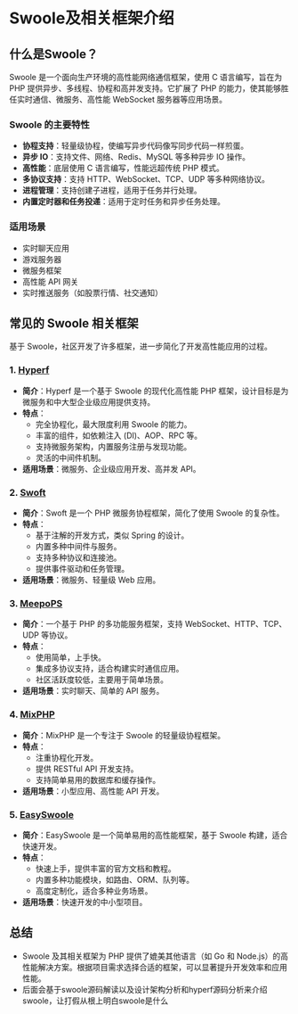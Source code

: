 # Swoole及相关框架介绍

## 什么是Swoole？

Swoole 是一个面向生产环境的高性能网络通信框架，使用 C 语言编写，旨在为 PHP 提供异步、多线程、协程和高并发支持。它扩展了 PHP 的能力，使其能够胜任实时通信、微服务、高性能 WebSocket 服务器等应用场景。

### Swoole 的主要特性
- **协程支持**：轻量级协程，使编写异步代码像写同步代码一样煎蛋。
- **异步 IO**：支持文件、网络、Redis、MySQL 等多种异步 IO 操作。
- **高性能**：底层使用 C 语言编写，性能远超传统 PHP 模式。
- **多协议支持**：支持 HTTP、WebSocket、TCP、UDP 等多种网络协议。
- **进程管理**：支持创建子进程，适用于任务并行处理。
- **内置定时器和任务投递**：适用于定时任务和异步任务处理。

### 适用场景
- 实时聊天应用
- 游戏服务器
- 微服务框架
- 高性能 API 网关
- 实时推送服务（如股票行情、社交通知）

## 常见的 Swoole 相关框架
基于 Swoole，社区开发了许多框架，进一步简化了开发高性能应用的过程。

### 1. [Hyperf](https://www.hyperf.io/)
- **简介**：Hyperf 是一个基于 Swoole 的现代化高性能 PHP 框架，设计目标是为微服务和中大型企业级应用提供支持。
- **特点**：
    - 完全协程化，最大限度利用 Swoole 的能力。
    - 丰富的组件，如依赖注入 (DI)、AOP、RPC 等。
    - 支持微服务架构，内置服务注册与发现功能。
    - 灵活的中间件机制。
- **适用场景**：微服务、企业级应用开发、高并发 API。

### 2. [Swoft](https://www.swoft.org/)
- **简介**：Swoft 是一个 PHP 微服务协程框架，简化了使用 Swoole 的复杂性。
- **特点**：
    - 基于注解的开发方式，类似 Spring 的设计。
    - 内置多种中间件与服务。
    - 支持多种协议和连接池。
    - 提供事件驱动和任务管理。
- **适用场景**：微服务、轻量级 Web 应用。

### 3. [MeepoPS](https://github.com/doodlewind/MeepoPS)
- **简介**：一个基于 PHP 的多功能服务框架，支持 WebSocket、HTTP、TCP、UDP 等协议。
- **特点**：
    - 使用简单，上手快。
    - 集成多协议支持，适合构建实时通信应用。
    - 社区活跃度较低，主要用于简单场景。
- **适用场景**：实时聊天、简单的 API 服务。

### 4. [MixPHP](https://www.mixphp.org/)
- **简介**：MixPHP 是一个专注于 Swoole 的轻量级协程框架。
- **特点**：
    - 注重协程化开发。
    - 提供 RESTful API 开发支持。
    - 支持简单易用的数据库和缓存操作。
- **适用场景**：小型应用、高性能 API 开发。

### 5. [EasySwoole](https://www.easyswoole.com/)
- **简介**：EasySwoole 是一个简单易用的高性能框架，基于 Swoole 构建，适合快速开发。
- **特点**：
    - 快速上手，提供丰富的官方文档和教程。
    - 内置多种功能模块，如路由、ORM、队列等。
    - 高度定制化，适合多种业务场景。
- **适用场景**：快速开发的中小型项目。

## 总结
- Swoole 及其相关框架为 PHP 提供了媲美其他语言（如 Go 和 Node.js）的高性能解决方案。根据项目需求选择合适的框架，可以显著提升开发效率和应用性能。
- 后面会基于swoole源码解读以及设计架构分析和hyperf源码分析来介绍swoole，让打假从根上明白swoole是什么
